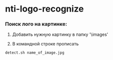 # nti-logo-recognize

### Поиск лого на картинке:

1. Добавить нужную картинку в папку '\images'

2. В командной строке прописать
```bash
detect.sh name_of_image.jpg
```
